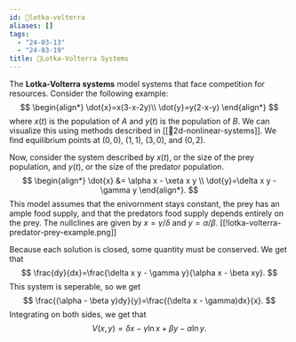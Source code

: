```yaml
---
id: 📙lotka-volterra
aliases: []
tags:
  - "24-03-13"
  - "24-03-19"
title: 📙Lotka-Volterra Systems
---
```


The **Lotka-Volterra systems** model systems that face competition for resources. Consider the following example:
$$
\begin{align*}
\dot{x}=x(3-x-2y)\\
\dot{y}=y(2-x-y)
\end{align*}
$$
where $x(t)$ is the population of $A$ and $y(t)$ is the population of $B$. We can visualize this using methods described in [[📙2d-nonlinear-systems]]. We find equilibrium points at $(0,0)$, $(1,1)$, $(3,0)$, and $(0,2)$.

Now, consider the system described by $x(t)$, or the size of the prey population, and $y(t)$, or the size of the predator population. 
$$
\begin{align*} \dot{x} &= \alpha x - \xeta x y \\ \dot{y}=\delta x y - \gamma y \end{align*}.
$$
This model assumes that the enivornment stays constant, the prey has an ample food supply, and that the predators food supply depends entirely on the prey. The nullclines are given by $x=\gamma / \delta$ and $y=\alpha/\beta$. 
[[!lotka-volterra-predator-prey-example.png]]
 
Because each solution is closed, some quantity must be conserved. We get that 
$$
\frac{dy}{dx}=\frac{\delta x y - \gamma y}{\alpha x - \beta xy}.
$$
This system is seperable, so we get 
$$
\frac{(\alpha - \beta y)dy}{y}=\frac{(\delta x - \gamma)dx}{x}.
$$
Integrating on both sides, we get that 
$$
V(x,y)=\delta x - \gamma \ln x + \beta y - \alpha \ln y.
$$

